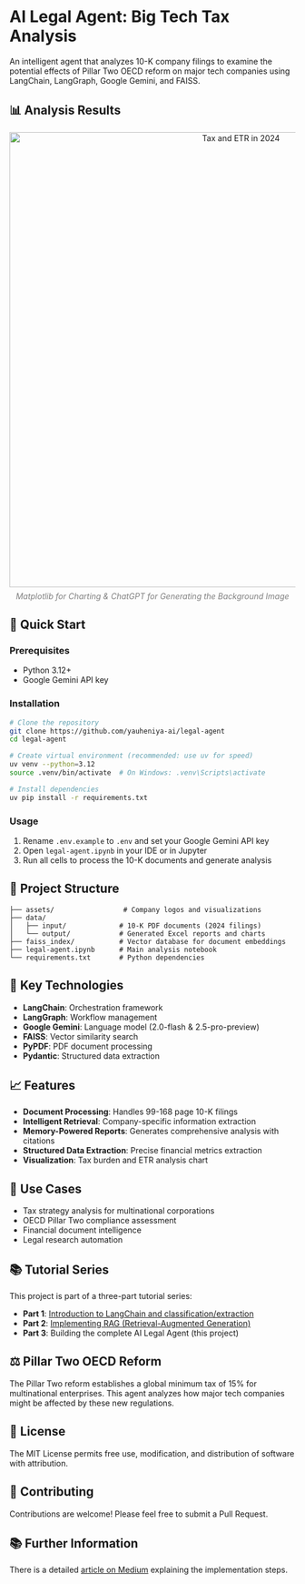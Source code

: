 # AI Legal Agent: Big Tech Tax Analysis

An intelligent agent that analyzes 10-K company filings to examine the potential effects of Pillar Two OECD reform on major tech companies using LangChain, LangGraph, Google Gemini, and FAISS.

## 📊 Analysis Results

<div style="text-align: center;">

  <img src="./data/output/tax_etr_2024.png" alt="Tax and ETR in 2024" width="800" />

  <p style="color:gray; font-style: italic; margin-top: 0.5em;">
    Matplotlib for Charting & ChatGPT for Generating the Background Image
  </p>

</div>


## 🚀 Quick Start

### Prerequisites
- Python 3.12+
- Google Gemini API key

### Installation
```bash
# Clone the repository
git clone https://github.com/yauheniya-ai/legal-agent
cd legal-agent

# Create virtual environment (recommended: use uv for speed)
uv venv --python=3.12
source .venv/bin/activate  # On Windows: .venv\Scripts\activate

# Install dependencies
uv pip install -r requirements.txt
```

### Usage
1. Rename `.env.example` to `.env` and set your Google Gemini API key 
2. Open `legal-agent.ipynb` in your IDE or in Jupyter
3. Run all cells to process the 10-K documents and generate analysis

## 📁 Project Structure

```
├── assets/                 # Company logos and visualizations
├── data/
│   ├── input/             # 10-K PDF documents (2024 filings)
│   └── output/            # Generated Excel reports and charts
├── faiss_index/           # Vector database for document embeddings
├── legal-agent.ipynb      # Main analysis notebook
└── requirements.txt       # Python dependencies
```

## 🔧 Key Technologies

- **LangChain**: Orchestration framework
- **LangGraph**: Workflow management
- **Google Gemini**: Language model (2.0-flash & 2.5-pro-preview)
- **FAISS**: Vector similarity search
- **PyPDF**: PDF document processing
- **Pydantic**: Structured data extraction

## 📈 Features

- **Document Processing**: Handles 99-168 page 10-K filings
- **Intelligent Retrieval**: Company-specific information extraction
- **Memory-Powered Reports**: Generates comprehensive analysis with citations
- **Structured Data Extraction**: Precise financial metrics extraction
- **Visualization**: Tax burden and ETR analysis chart

## 🎯 Use Cases

- Tax strategy analysis for multinational corporations
- OECD Pillar Two compliance assessment
- Financial document intelligence
- Legal research automation

## 📚 Tutorial Series

This project is part of a three-part tutorial series:
- **Part 1**: [Introduction to LangChain and classification/extraction](https://github.com/yauheniya-ai/langchain-intro)
- **Part 2**: [Implementing RAG (Retrieval-Augmented Generation)](https://github.com/yauheniya-ai/langchain-rag)
- **Part 3**: Building the complete AI Legal Agent (this project)

## ⚖️ Pillar Two OECD Reform

The Pillar Two reform establishes a global minimum tax of 15% for multinational enterprises. This agent analyzes how major tech companies might be affected by these new regulations.

## 📄 License

The MIT License permits free use, modification, and distribution of software with attribution.

## 🤝 Contributing

Contributions are welcome! Please feel free to submit a Pull Request.

## 📚 Further Information

There is a detailed [article on Medium](https://medium.com/@yauheniya.ai/building-an-ai-legal-agent-how-to-analyze-big-techs-tax-strategies-in-minutes-not-hours-1791dec1cfba) explaining the implementation steps.
